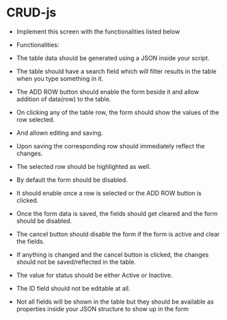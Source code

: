 # CRUD-js

* Implement this screen with the functionalities listed below

* Functionalities:

* The table data should be generated using a JSON inside your script.


* The table should have a search field which will filter results in the table when you type
something in it.

* The ADD ROW button should enable the form beside it and allow addition of data(row) to the
table.

* On clicking any of the table row, the form should show the values of the row selected. 

* And allown editing and saving. 

* Upon saving the corresponding row should immediately reflect the changes.

* The selected row should be highlighted as well.
* By default the form should be disabled. 

* It should enable once a row is selected or the ADD ROW button is clicked.

* Once the form data is saved, the fields should get cleared and the form should be disabled.

* The cancel button should disable the form if the form is active and clear the fields. 

* If anything is changed and the cancel button is clicked, the changes should not be saved/reflected in the
table.

* The value for status should be either Active or Inactive.

* The ID field should not be editable at all.

* Not all fields will be shown in the table but they should be available as properties inside your JSON structure to show up in the form
